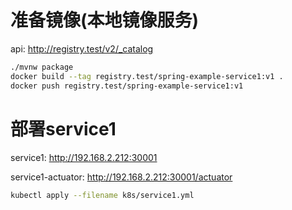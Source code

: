 # 准备镜像(本地镜像服务)

api: <http://registry.test/v2/_catalog>

```bash
./mvnw package
docker build --tag registry.test/spring-example-service1:v1 .
docker push registry.test/spring-example-service1:v1
```

# 部署service1

service1: <http://192.168.2.212:30001>

service1-actuator: <http://192.168.2.212:30001/actuator>

```bash
kubectl apply --filename k8s/service1.yml
```
